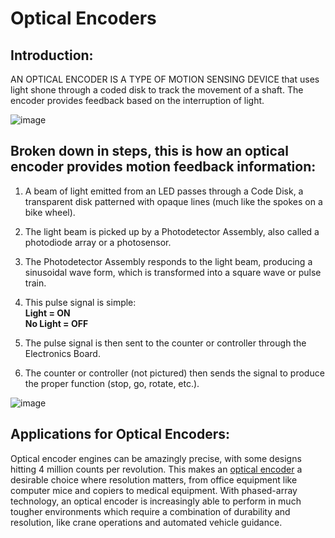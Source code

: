# Optical Encoders

## Introduction:

AN OPTICAL ENCODER IS A TYPE OF MOTION SENSING DEVICE that uses light shone through a coded disk to track the movement of a shaft. The encoder provides feedback based on the interruption of light.

![image](https://www.encoder.com/hs-fs/hubfs/articles/what-is-an-encoder/rotary-encoder-exploded-rendering_1080x608.jpg?width=2160&name=rotary-encoder-exploded-rendering_1080x608.jpg)


## Broken down in steps, this is how an optical encoder provides motion feedback information:

1.  A beam of light emitted from an LED passes through a Code Disk, a transparent disk patterned with opaque lines (much like the spokes on a bike wheel).
2.  The light beam is picked up by a Photodetector Assembly, also called a photodiode array or a photosensor.
3.  The Photodetector Assembly responds to the light beam, producing a sinusoidal wave form, which is transformed into a square wave or pulse train.
4.  This pulse signal is simple:  
    **Light = ON**  
    **No Light = OFF**
5.  The pulse signal is then sent to the counter or controller through the Electronics Board.
    
6.  The counter or controller (not pictured) then sends the signal to produce the proper function (stop, go, rotate, etc.).

![image](https://www.encoder.com/hs-fs/hubfs/articles/optical-encoder/how-optical-encoder-works-graphic_EPC_1080x608.jpg?width=2160&name=how-optical-encoder-works-graphic_EPC_1080x608.jpg)

## Applications for Optical Encoders:

Optical encoder engines can be amazingly precise, with some designs hitting 4 million counts per revolution. This makes an [optical encoder](https://www.dynapar.com/Products_and_Solutions/Rotary-Encoders/Optical/ "optical encoder") a desirable choice where resolution matters, from office equipment like computer mice and copiers to medical equipment. With phased-array technology, an optical encoder is increasingly able to perform in much tougher environments which require a combination of durability and resolution, like crane operations and automated vehicle guidance.